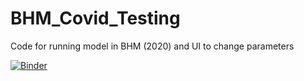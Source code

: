 # BHM_Covid_Testing
Code for running model in BHM (2020) and UI to change parameters

[![Binder](https://mybinder.org/badge_logo.svg)](https://mybinder.org/v2/gh/simonmongey/BHM_Covid_Testing/master?filepath=BHM_Covid_Testing.ipynb)
